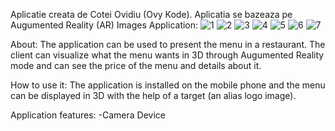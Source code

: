Aplicatie creata de Cotei Ovidiu (Ovy Kode).
Aplicatia se bazeaza pe Augumented Reality (AR)
Images Application: 
![1](https://user-images.githubusercontent.com/29335414/51497322-73360f00-1dcb-11e9-9165-4fe630ec6b60.jpg)
![2](https://user-images.githubusercontent.com/29335414/51497369-99f44580-1dcb-11e9-9392-156ddaad7020.jpg)
![3](https://user-images.githubusercontent.com/29335414/51497409-b09a9c80-1dcb-11e9-84c7-3a053787af73.jpg)
![4](https://user-images.githubusercontent.com/29335414/51497420-ba240480-1dcb-11e9-98ba-8f936a6abf7c.jpg)
![5](https://user-images.githubusercontent.com/29335414/51497427-c314d600-1dcb-11e9-979c-be53d6dddaa8.jpg)
![6](https://user-images.githubusercontent.com/29335414/51497436-cad47a80-1dcb-11e9-959c-a40b05570188.jpg)
![7](https://user-images.githubusercontent.com/29335414/51497443-d0ca5b80-1dcb-11e9-98fb-644e363b4b6a.jpg)


About:
  The application can be used to present the menu in a restaurant. The client can visualize what the menu wants in 3D through Augumented Reality mode and can see the price of the menu and details about it.
  
How to use it:
  The application is installed on the mobile phone and the menu can be displayed in 3D with the help of a target (an alias logo image).
  
Application features:
  -Camera Device
